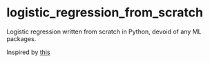 # logistic_regression_from_scratch
Logistic regression written from scratch in Python, devoid of any ML packages.

Inspired by [this](https://towardsdatascience.com/logistic-regression-from-scratch-in-python-ec66603592e2)
